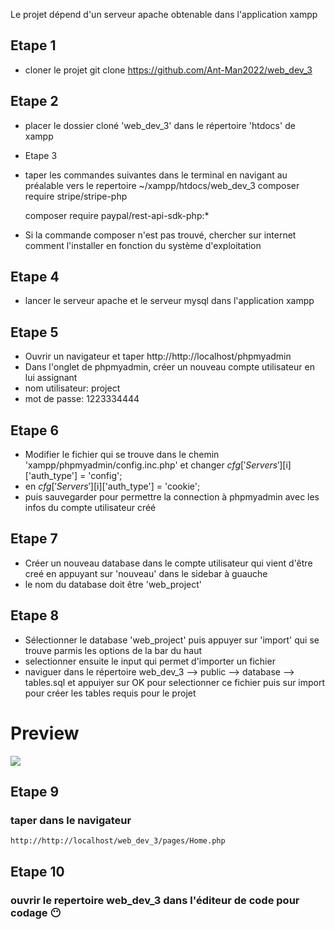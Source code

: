 Le projet dépend d'un serveur apache obtenable dans l'application xampp
## Etape 1
 - cloner le projet
    git clone https://github.com/Ant-Man2022/web_dev_3
## Etape 2
 - placer le dossier cloné 'web_dev_3' dans le répertoire 'htdocs' de xampp
 - Etape 3
 - taper les commandes suivantes dans le terminal en navigant au préalable vers le repertoire ~/xampp/htdocs/web_dev_3
    composer require stripe/stripe-php
    
    composer require paypal/rest-api-sdk-php:*

- Si la commande composer n'est pas trouvé, chercher sur internet comment l'installer en fonction du système d'exploitation
## Etape 4
 - lancer le serveur apache et le serveur mysql dans l'application xampp
## Etape 5
 - Ouvrir un navigateur et taper 
    http://http://localhost/phpmyadmin
 - Dans l'onglet de phpmyadmin, créer un nouveau compte utilisateur en lui assignant
 - nom utilisateur: project
 - mot de passe: 1223334444

## Etape 6
- Modifier le fichier qui se trouve dans le chemin 'xampp/phpmyadmin/config.inc.php' et changer
    $cfg['Servers'][$i]['auth_type'] = 'config';
- en
    $cfg['Servers'][$i]['auth_type'] = 'cookie';
- puis sauvegarder pour permettre la connection à phpmyadmin avec les infos du compte utilisateur créé

## Etape 7
 - Créer un nouveau database dans le compte utilisateur qui vient d'être creé en appuyant sur 'nouveau' dans le sidebar à guauche
 - le nom du database doit être 'web_project'

## Etape 8
 - Sélectionner le database 'web_project' puis appuyer sur 'import' qui se trouve parmis les options de la bar du haut
 - selectionner ensuite le input qui permet d'importer un fichier
 - naviguer dans le répertoire web_dev_3 --> public --> database --> tables.sql et appuiyer sur OK pour selectionner ce fichier puis sur import pour créer les tables requis pour le projet

# Preview
<img src="https://drive.google.com/file/d/1yiVSB8Cz9GU-xfS77CZTINIo-aCKJiUA/view?usp=drive_link">

## Etape 9
### taper dans le navigateur
    http://http://localhost/web_dev_3/pages/Home.php

## Etape 10
### ouvrir le repertoire web_dev_3 dans l'éditeur de code pour codage 😶️
